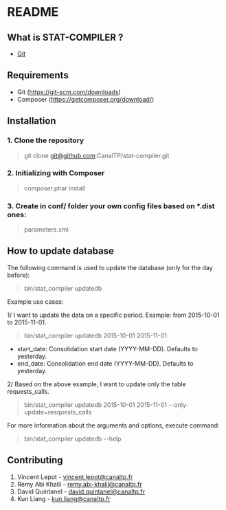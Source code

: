 README
======

What is STAT-COMPILER ?
------------------

- [Git](https://github.com/CanalTP/stat-compiler)


Requirements
-------------

- Git (https://git-scm.com/downloads)
- Composer (https://getcomposer.org/download/)


Installation
-------------

### 1. Clone the repository

> git clone git@github.com:CanalTP/stat-compiler.git

### 2. Initializing with Composer

> composer.phar install

### 3. Create in conf/ folder your own config files based on *.dist ones:

> parameters.xml


How to update database
-----------------------

The following command is used to update the database (only for the day before):

> bin/stat_compiler updatedb


Example use cases:

1/ I want to update the data on a specific period. Example: from 2015-10-01 to 2015-11-01.

> bin/stat_compiler updatedb 2015-10-01 2015-11-01

- start_date: Consolidation start date (YYYY-MM-DD). Defaults to yesterday.
- end_date: Consolidation end date (YYYY-MM-DD). Defaults to yesterday.

2/ Based on the above example, I want to update only the table requests_calls.

> bin/stat_compiler updatedb 2015-10-01 2015-11-01 --only-update=resquests_calls

For more information about the arguments and options, execute command:

> bin/stat_compiler updatedb --help


Contributing
-------------

1. Vincent Lepot - vincent.lepot@canaltp.fr
2. Rémy Abi Khalil - remy.abi-khalil@canaltp.fr
3. David Quintanel - david.quintanel@canaltp.fr
4. Kun Liang - kun.liang@canaltp.fr